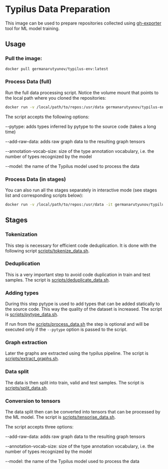 # Typilus Data Preparation

This image can be used to prepare repositories collected using [gh-exporter](https://github.com/gaarutyunov/gh-exporter) tool for ML model training.

## Usage

### Pull the image:

```bash
docker pull germanarutyunov/typilus-env:latest
```

### Process Data (full)

Run the full data processing script. Notice the volume mount that points to the local path where you cloned the repositories:

```bash
docker run -v /local/path/to/repos:/usr/data germanarutyunov/typilus-env:latest bash scripts/process_data.sh --add-raw-data --annotation-vocab-size 100 --model graph2hybridmetric
```

The script accepts the following options:

--pytype: adds types inferred by pytype to the source code (takes a long time)

--add-raw-data: adds raw graph data to the resulting graph tensors

--annotation-vocab-size: size of the type annotation vocabulary, i.e. the number of types recognized by the model

--model: the name of the Typilus model used to process the data

### Process Data (in stages)

You can also run all the stages separately in interactive mode (see stages list and corresponding scripts below):

```bash
docker run -v /local/path/to/repos:/usr/data -it germanarutyunov/typilus-env:latest bash
```

## Stages

### Tokenization

This step is necessary for efficient code deduplication. It is done with the following script [scripts/tokenize_data.sh](https://github.com/gaarutyunov/typilus/blob/master/src/data_preparation/scripts/tokenize_data.sh).

### Deduplication

This is a very important step to avoid code duplication in train and test samples. The script is [scripts/deduplicate_data.sh](https://github.com/gaarutyunov/typilus/blob/master/src/data_preparation/scripts/deduplicate_data.sh).

### Adding types

During this step pytype is used to add types that can be added statically to the source code. This way the quality of the dataset is increased. The script is [scripts/pytype_data.sh](https://github.com/gaarutyunov/typilus/blob/master/src/data_preparation/scripts/pytype_data.sh).

If run from the [scripts/process_data.sh](https://github.com/gaarutyunov/typilus/blob/master/src/data_preparation/scripts/process_data.sh) the step is optional and will be executed only if the `--pytype` option is passed to the script.

### Graph extraction

Later the graphs are extracted using the typilus pipeline. The script is [scripts/extract_graphs.sh](https://github.com/gaarutyunov/typilus/blob/master/src/data_preparation/scripts/extract_graphs.sh).

### Data split

The data is then split into train, valid and test samples. The script is [scripts/split_data.sh](https://github.com/gaarutyunov/typilus/blob/master/src/data_preparation/scripts/split_data.sh).

### Conversion to tensors

The data split then can be converted into tensors that can be processed by the ML model. The script is [scripts/tensorise_data.sh](https://github.com/gaarutyunov/typilus/blob/master/src/data_preparation/scripts/tensorise_data.sh).

The script accepts three options:

--add-raw-data: adds raw graph data to the resulting graph tensors

--annotation-vocab-size: size of the type annotation vocabulary, i.e. the number of types recognized by the model

--model: the name of the Typilus model used to process the data